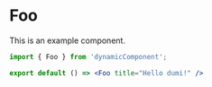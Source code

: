 # Foo

This is an example component.

```jsx
import { Foo } from 'dynamicComponent';

export default () => <Foo title="Hello dumi!" />
```
